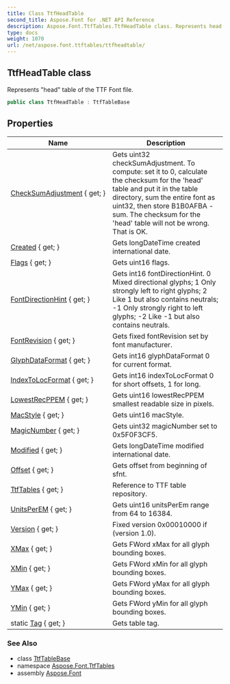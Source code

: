 ```yaml
---
title: Class TtfHeadTable
second_title: Aspose.Font for .NET API Reference
description: Aspose.Font.TtfTables.TtfHeadTable class. Represents head table of the TTF Font file
type: docs
weight: 1070
url: /net/aspose.font.ttftables/ttfheadtable/
---
```

## TtfHeadTable class

Represents "head" table of the TTF Font file.

```csharp
public class TtfHeadTable : TtfTableBase
```

## Properties

| Name | Description |
| --- | --- |
| [CheckSumAdjustment](../../aspose.font.ttftables/ttfheadtable/checksumadjustment/) { get; } | Gets uint32 checkSumAdjustment. To compute: set it to 0, calculate the checksum for the 'head' table and put it in the table directory, sum the entire font as uint32, then store B1B0AFBA - sum. The checksum for the 'head' table will not be wrong. That is OK. |
| [Created](../../aspose.font.ttftables/ttfheadtable/created/) { get; } | Gets longDateTime created international date. |
| [Flags](../../aspose.font.ttftables/ttfheadtable/flags/) { get; } | Gets uint16 flags. |
| [FontDirectionHint](../../aspose.font.ttftables/ttfheadtable/fontdirectionhint/) { get; } | Gets int16 fontDirectionHint. 0 Mixed directional glyphs; 1 Only strongly left to right glyphs; 2 Like 1 but also contains neutrals; -1 Only strongly right to left glyphs; -2 Like -1 but also contains neutrals. |
| [FontRevision](../../aspose.font.ttftables/ttfheadtable/fontrevision/) { get; } | Gets fixed fontRevision set by font manufacturer. |
| [GlyphDataFormat](../../aspose.font.ttftables/ttfheadtable/glyphdataformat/) { get; } | Gets int16 glyphDataFormat 0 for current format. |
| [IndexToLocFormat](../../aspose.font.ttftables/ttfheadtable/indextolocformat/) { get; } | Gets int16 indexToLocFormat 0 for short offsets, 1 for long. |
| [LowestRecPPEM](../../aspose.font.ttftables/ttfheadtable/lowestrecppem/) { get; } | Gets uint16 lowestRecPPEM smallest readable size in pixels. |
| [MacStyle](../../aspose.font.ttftables/ttfheadtable/macstyle/) { get; } | Gets uint16 macStyle. |
| [MagicNumber](../../aspose.font.ttftables/ttfheadtable/magicnumber/) { get; } | Gets uint32 magicNumber set to 0x5F0F3CF5. |
| [Modified](../../aspose.font.ttftables/ttfheadtable/modified/) { get; } | Gets longDateTime modified international date. |
| [Offset](../../aspose.font.ttftables/ttftablebase/offset/) { get; } | Gets offset from beginning of sfnt. |
| [TtfTables](../../aspose.font.ttftables/ttftablebase/ttftables/) { get; } | Reference to TTF table repository. |
| [UnitsPerEM](../../aspose.font.ttftables/ttfheadtable/unitsperem/) { get; } | Gets uint16 unitsPerEm range from 64 to 16384. |
| [Version](../../aspose.font.ttftables/ttfheadtable/version/) { get; } | Fixed version 0x00010000 if (version 1.0). |
| [XMax](../../aspose.font.ttftables/ttfheadtable/xmax/) { get; } | Gets FWord xMax for all glyph bounding boxes. |
| [XMin](../../aspose.font.ttftables/ttfheadtable/xmin/) { get; } | Gets FWord xMin for all glyph bounding boxes. |
| [YMax](../../aspose.font.ttftables/ttfheadtable/ymax/) { get; } | Gets FWord yMax for all glyph bounding boxes. |
| [YMin](../../aspose.font.ttftables/ttfheadtable/ymin/) { get; } | Gets FWord yMin for all glyph bounding boxes. |
| static [Tag](../../aspose.font.ttftables/ttfheadtable/tag/) { get; } | Gets table tag. |

### See Also

* class [TtfTableBase](../ttftablebase/)
* namespace [Aspose.Font.TtfTables](../../aspose.font.ttftables/)
* assembly [Aspose.Font](../../)


